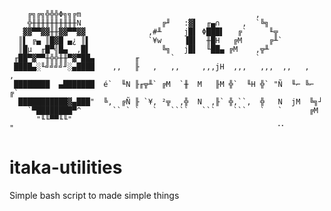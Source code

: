         ╔╗╔╗╬╬╬Φ╗╗╔m                                       ,
        ╬╫╫╫╫╫╫╫╫╫╫N                  ╔╜   :▓▌  ╓▄∩     ,  `╚╗
       ▓▓▀▀▓▓╫╫▓▓▀▀▓▓              ,#╨     j█▌ Φ███▌   ╔`     ╙╦
      ║▌ ╔▄ ║█▓█ ▄¿ ║▌             `¥w     ▐█▌  ╫█H   ╔M      ╔╨`
      ║█µ  ╓█▀╣█▄  ,█▌                ╚╗   j█▌  ╙██▄ ╔M    ,╦╨
     ╓██▀▓▀▀╫╬╬╫╫▀▓▀██▄         ╓       `                  `
     ████▄░╙╝╝╝╝╜░▄████    ,,   ╟   ,   ,,     ,,,jH  ,,,   ,,,  ,,   ,   ,
     ████████  ▄███████  é`  ╙N ╟╓╦╨` ╔M  `╫  M   ╟M ╬`  ╙H ╬` "Ñ  ╙⌐ ╚⌐ ╔`
      ███████████▓▄███"  ╚,  ╔Ñ ╟ `¥, ²╦  ,╬  N  ,╟` ╬,``,  ╬   N  jM  ╚╗┘
        `▀████████▀^       `` ` `   `   ````   ```    ```   `   `      ╔M
          "╙╙▀▀╙╙"                                                        "⠀⠀⠀⠀⠀⠀⠀⠀⠀⠀⠀⠀⠀⠀⠀⠀⠀⠀⠀⠀⠀⠀⠀⠀⠀⠀⠀⠀⠀⠀⠀⠀⠀⠀⠀⠀⠀⠀⠀⠀⠀⠀⠀⠀⠀⠀⠀⠀⠈⠁⠀⠀⠀⠀⠀⠀⠀⠀

# itaka-utilities
Simple bash script to made simple things
